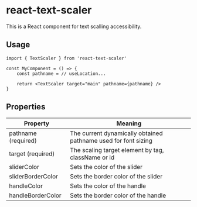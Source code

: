 # react-text-scaler

This is a React component for text scalling accessibility.

## Usage

```tsx
import { TextScaler } from 'react-text-scaler'

const MyComponent = () => {
    const pathname = // useLocation...

    return <TextScaler target="main" pathname={pathname} />
}
```

## Properties

| Property            | Meaning                                                        |
| ------------------- | -------------------------------------------------------------- |
| pathname (required) | The current dynamically obtained pathname used for font sizing |
| target (required)   | The scaling target element by tag, className or id             |
| sliderColor         | Sets the color of the slider                                   |
| sliderBorderColor   | Sets the border color of the slider                            |
| handleColor         | Sets the color of the handle                                   |
| handleBorderColor   | Sets the border color of the handle                            |
